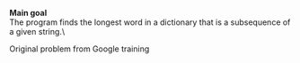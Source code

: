 **Main goal** \
The program finds the longest word in a dictionary that is a subsequence of a given string.\

Original problem from Google training

